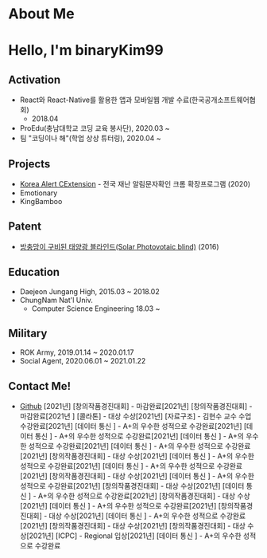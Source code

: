 # About Me

# Hello, I'm binaryKim99

## Activation

- React와 React-Native를 활용한 앱과 모바일웹 개발 수료(한국공개소프트웨어협회)
  - 2018.04
- ProEdu(충남대학교 코딩 교육 봉사단), 2020.03 ~
- 팀 "코딩이나 해"(학업 상상 튜터링), 2020.04 ~

## Projects

- [Korea Alert CExtension](https://github.com/DuckSooKoong/Korea_Alert_CExtension) - 전국 재난 알림문자확인 크롬 확장프로그램 (2020)
- Emotionary
- KingBamboo

## Patent

- [방충망이 구비된 태양광 블라인드(Solar Photovotaic blind)](http://kipris.or.kr/mobile/search/view_patent.do?applno=1020160075033) (2016)

## Education

- Daejeon Jungang High, 2015.03 ~ 2018.02
- ChungNam Nat'l Univ.
  - Computer Science Engineering 18.03 ~

## Military

- ROK Army, 2019.01.14 ~ 2020.01.17
- Social Agent, 2020.06.01 ~ 2021.01.22

## Contact Me!

- [Github](https://github.com/dblepart99)
[2021년] [창의작품경진대회] - 마감완료[2021년] [창의작품경진대회] - 마감완료[2021년 ] [콜라톤] - 대상 수상[2021년] [자료구조] - 김현수 교수 수업 수강완료[2021년] [데이터 통신 ] - A+의 우수한 성적으로 수강완료[2021년] [데이터 통신 ] - A+의 우수한 성적으로 수강완료[2021년] [데이터 통신 ] - A+의 우수한 성적으로 수강완료[2021년] [데이터 통신 ] - A+의 우수한 성적으로 수강완료[2021년] [창의작품경진대회] - 대상 수상[2021년] [데이터 통신 ] - A+의 우수한 성적으로 수강완료[2021년] [데이터 통신 ] - A+의 우수한 성적으로 수강완료[2021년] [창의작품경진대회] - 대상 수상[2021년] [데이터 통신 ] - A+의 우수한 성적으로 수강완료[2021년] [창의작품경진대회] - 대상 수상[2021년] [데이터 통신 ] - A+의 우수한 성적으로 수강완료[2021년] [창의작품경진대회] - 대상 수상[2021년] [데이터 통신 ] - A+의 우수한 성적으로 수강완료[2021년] [창의작품경진대회] - 대상 수상[2021년] [데이터 통신 ] - A+의 우수한 성적으로 수강완료[2021년] [창의작품경진대회] - 대상 수상[2021년] [창의작품경진대회] - 대상 수상[2021년] [ICPC] - Regional 입상[2021년] [데이터 통신 ] - A+의 우수한 성적으로 수강완료